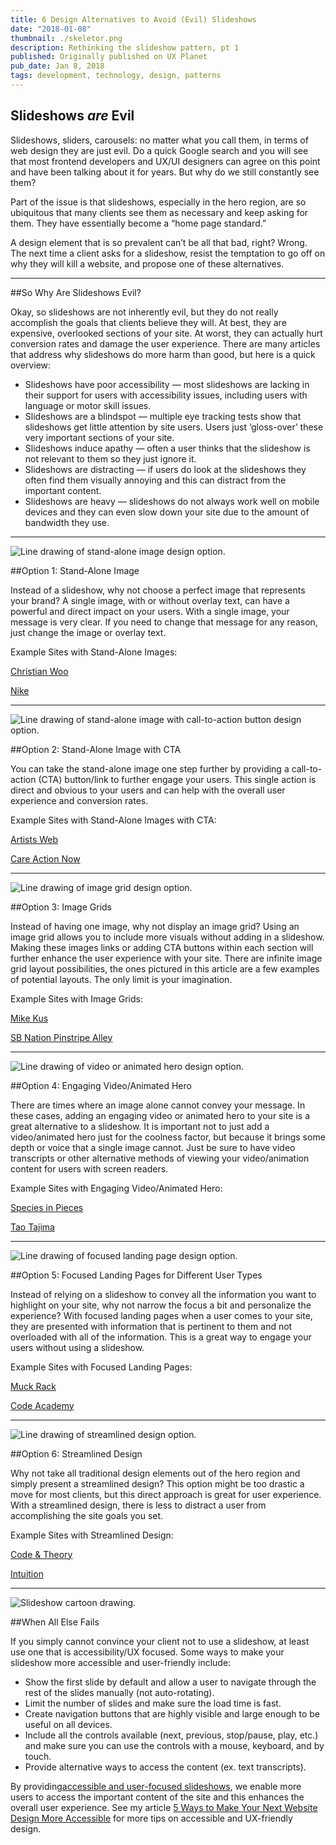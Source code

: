 ```yaml
---
title: 6 Design Alternatives to Avoid (Evil) Slideshows
date: "2018-01-08"
thumbnail: ./skeletor.png
description: Rethinking the slideshow pattern, pt 1
published: Originally published on UX Planet
pub_date: Jan 8, 2018
tags: development, technology, design, patterns
---
```


## Slideshows *are* Evil
Slideshows, sliders, carousels: no matter what you call them, in terms of web design they are just evil. Do a quick Google search and you will see that most frontend developers and UX/UI designers can agree on this point and have been talking about it for years. But why do we still constantly see them?</span></p><p class="c6"><span class="c8">Part of the issue is that slideshows, especially in the hero region, are so ubiquitous that many clients see them as necessary and keep asking for them. They have essentially become a “home page standard.”</span></p><p class="c6"><span class="c8">A design element that is so prevalent can’t be all that bad, right? Wrong. The next time a client asks for a slideshow, resist the temptation to go off on why they will kill a website, and propose one of these alternatives.</span></p>

<hr>

##So Why Are Slideshows Evil?
<p class="c6"><span class="c8">Okay, so slideshows are not inherently evil, but they do not really accomplish the goals that clients believe they will. At best, they are expensive, overlooked sections of your site. At worst, they can actually hurt conversion rates and damage the user experience. There are many articles that address why slideshows do more harm than good, but here is a quick overview:</span></p><ul class="c7 lst-kix_f73wywtqumq2-0 start"><li class="c1"><span class="c11">Slideshows have poor accessibility </span><span class="c8">— most slideshows are lacking in their support for users with accessibility issues, including users with language or motor skill issues.</span></li><li class="c1"><span class="c11">Slideshows are a blindspot</span><span class="c8">&nbsp;— multiple eye tracking tests show that slideshows get little attention by site users. Users just ‘gloss-over’ these very important sections of your site.</span></li><li class="c1"><span class="c11">Slideshows induce apathy</span><span class="c8">&nbsp;— often a user thinks that the slideshow is not relevant to them so they just ignore it.</span></li><li class="c1"><span class="c11">Slideshows are distracting </span><span class="c8">— if users do look at the slideshows they often find them visually annoying and this can distract from the important content.</span></li><li class="c1"><span class="c11">Slideshows are heavy</span><span class="c8">&nbsp;— slideshows do not always work well on mobile devices and they can even slow down your site due to the amount of bandwidth they use.</span></li></ul>

<hr>
<div class="kg-card kg-image-card kg-width-medium">

![Line drawing of stand-alone image design option.](./slidesalt1.png "Stand-alone image design option.")

</div>

##Option 1: Stand-Alone Image
<p class="c6"><span class="c8">Instead of a slideshow, why not choose a perfect image that represents your brand? A single image, with or without overlay text, can have a powerful and direct impact on your users. With a single image, your message is very clear. If you need to change that message for any reason, just change the image or overlay text.</span></p><p class="c6"><span class="c0">Example Sites with Stand-Alone Images:</span></p><p class="c6"><span class="c4"><a class="c3" href="https://www.google.com/url?q=http://christianwoo.com/&amp;sa=D&amp;ust=1560198286442000" target="_blank" rel="noopener noreferrer">Christian Woo</a></span></p><p class="c6"><span class="c4"><a class="c3" href="https://www.google.com/url?q=https://www.nike.com/us/en_us/&amp;sa=D&amp;ust=1560198286442000" target="_blank" rel="noopener noreferrer">Nike</a></span></p>

<hr>
<div class="kg-card kg-image-card kg-width-medium">

![Line drawing of stand-alone image with call-to-action button design option.](./slidesalt2.png "Stand-alone image with call-to-action button design option.")

</div>

##Option 2: Stand-Alone Image with CTA
<p class="c6"><span class="c8">You can take the stand-alone image one step further by providing a call-to-action (CTA) button/link to further engage your users. This single action is direct and obvious to your users and can help with the overall user experience and conversion rates.</span></p><p class="c6"><span class="c0">Example Sites with Stand-Alone Images with CTA:</span></p><p class="c6"><span class="c4"><a class="c3" href="https://www.google.com/url?q=https://www.artistsweb.com/&amp;sa=D&amp;ust=1560198286443000" target="_blank" rel="noopener noreferrer">Artists Web</a></span></p><p class="c6"><span class="c4"><a class="c3" href="https://www.google.com/url?q=http://www.careaction.org/&amp;sa=D&amp;ust=1560198286444000" target="_blank" rel="noopener noreferrer">Care Action Now</a></span></p>

<hr>
<div class="kg-card kg-image-card kg-width-medium">

![Line drawing of image grid design option.](./slidesalt3.png "Image grid design option.")

</div>

##Option 3: Image Grids
<p class="c6"><span class="c8">Instead of having one image, why not display an image grid? Using an image grid allows you to include more visuals without adding in a slideshow. Making these images links or adding CTA buttons within each section will further enhance the user experience with your site. There are infinite image grid layout possibilities, the ones pictured in this article are a few examples of potential layouts. The only limit is your imagination.</span></p><p class="c6"><span class="c0">Example Sites with Image Grids:</span></p><p class="c6"><span class="c4"><a class="c3" href="https://www.google.com/url?q=http://mikekus.com/&amp;sa=D&amp;ust=1560198286444000" target="_blank" rel="noopener noreferrer">Mike Kus</a></span></p><p class="c6"><span class="c4"><a class="c3" href="https://www.google.com/url?q=http://www.pinstripealley.com/&amp;sa=D&amp;ust=1560198286445000" target="_blank" rel="noopener noreferrer">SB Nation Pinstripe Alley</a></span></p>

<hr>
<div class="kg-card kg-image-card kg-width-medium">

![Line drawing of video or animated hero design option.](./slidesalt4.png "Engaging video or animated hero design option.")

</div>

##Option 4: Engaging Video/Animated Hero
<p class="c6"><span class="c8">There are times where an image alone cannot convey your message. In these cases, adding an engaging video or animated hero to your site is a great alternative to a slideshow. It is important not to just add a video/animated hero just for the coolness factor, but because it brings some depth or voice that a single image cannot. Just be sure to have video transcripts or other alternative methods of viewing your video/animation content for users with screen readers.</span></p><p class="c6"><span class="c0">Example Sites with Engaging Video/Animated Hero:</span></p><p class="c6"><span class="c4"><a class="c3" href="https://www.google.com/url?q=http://www.species-in-pieces.com/&amp;sa=D&amp;ust=1560198286446000" target="_blank" rel="noopener noreferrer">Species in Pieces</a></span></p><p class="c6"><span class="c4"><a class="c3" href="https://www.google.com/url?q=http://taotajima.jp/&amp;sa=D&amp;ust=1560198286446000" target="_blank" rel="noopener noreferrer">Tao Tajima</a></span></p>

<hr>
<div class="kg-card kg-image-card kg-width-medium">

![Line drawing of focused landing page design option.](./slidesalt5.png "Focused landing page design option.")

</div>

##Option 5: Focused Landing Pages for Different User Types
<p class="c6"><span class="c8">Instead of relying on a slideshow to convey all the information you want to highlight on your site, why not narrow the focus a bit and personalize the experience? With focused landing pages when a user comes to your site, they are presented with information that is pertinent to them and not overloaded with all of the information. This is a great way to engage your users without using a slideshow.</span></p><p class="c6"><span class="c0">Example Sites with Focused Landing Pages:</span></p><p class="c6"><span class="c4"><a class="c3" href="https://www.google.com/url?q=https://muckrack.com/&amp;sa=D&amp;ust=1560198286447000" target="_blank" rel="noopener noreferrer">Muck Rack </a></span></p><p class="c6"><span class="c4"><a class="c3" href="https://www.google.com/url?q=https://www.codecademy.com/&amp;sa=D&amp;ust=1560198286447000" target="_blank" rel="noopener noreferrer">Code Academy</a></span></p>

<hr>
<div class="kg-card kg-image-card kg-width-medium">

![Line drawing of streamlined design option.](./slidesalt6.png "Streamlined design option.")

</div>

##Option 6: Streamlined Design
<p class="c6"><span class="c8">Why not take all traditional design elements out of the hero region and simply present a streamlined design? This option might be too drastic a move for most clients, but this direct approach is great for user experience. With a streamlined design, there is less to distract a user from accomplishing the site goals you set.</span></p><p class="c6"><span class="c0">Example Sites with Streamlined Design:</span></p><p class="c6"><span class="c4"><a class="c3" href="https://www.google.com/url?q=http://www.codeandtheory.com/&amp;sa=D&amp;ust=1560198286448000" target="_blank" rel="noopener noreferrer">Code &amp; Theory</a></span></p><p class="c6"><span class="c4"><a class="c3" href="https://www.google.com/url?q=http://www.intuition-events.be/index.php&amp;sa=D&amp;ust=1560198286448000" target="_blank" rel="noopener noreferrer">Intuition</a></span></p>

<hr>
<div class="kg-card kg-image-card kg-width-medium">

![Slideshow cartoon drawing.](./slidesalt7.png "Do you need a slideshow? Really?")

</div>

##When All Else Fails
<p class="c6"><span class="c8">If you simply cannot convince your client not to use a slideshow, at least use one that is accessibility/UX focused. Some ways to make your slideshow more accessible and user-friendly include:</span></p><ul class="c7 lst-kix_bw06zvd0iroc-0 start"><li class="c1"><span class="c8">Show the first slide by default and allow a user to navigate through the rest of the slides manually (not auto-rotating).</span></li><li class="c1"><span class="c8">Limit the number of slides and make sure the load time is fast.</span></li><li class="c1"><span class="c8">Create navigation buttons that are highly visible and large enough to be useful on all devices.</span></li><li class="c1"><span class="c8">Include all the controls available (next, previous, stop/pause, play, etc.) and make sure you can use the controls with a mouse, keyboard, and by touch.</span></li><li class="c1"><span class="c8">Provide alternative ways to access the content (ex. text transcripts).</span></li></ul><p class="c6"><span>By providing</span><span class="c10"><a class="c3" href="https://www.google.com/url?q=https://www.w3.org/WAI/tutorials/carousels/&amp;sa=D&amp;ust=1560198286450000" target="_blank" rel="noopener noreferrer">accessible and user-focused slideshows</a></span><span>, we enable more users to access the important content of the site and this enhances the overall user experience. See my article <a href="https://cariefisher.com/a11y-design/"> 5 Ways to Make Your Next Website Design More Accessible</a> for more tips on accessible and UX-friendly design.</span></p>
